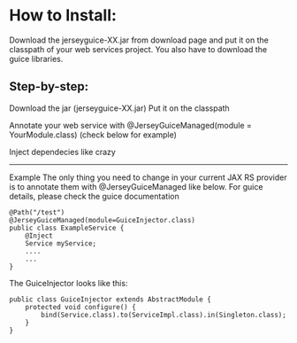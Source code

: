 # How to Install: #

Download the jerseyguice-XX.jar from download page and put it on the classpath of your web services project. You also have to download the guice libraries.

## Step-by-step: ##

Download the jar (jerseyguice-XX.jar) Put it on the classpath

Annotate your web service with @JerseyGuiceManaged(module = YourModule.class) (check below for example)

Inject dependecies like crazy


---


Example
The only thing you need to change in your current JAX RS provider is to annotate them with @JerseyGuiceManaged like below. For guice details, please check the guice documentation
```
@Path("/test")
@JerseyGuiceManaged(module=GuiceInjector.class)
public class ExampleService {
    @Inject
    Service myService;
    ....
    ...
}

```
The GuiceInjector looks like this:

```
public class GuiceInjector extends AbstractModule {
    protected void configure() {
        bind(Service.class).to(ServiceImpl.class).in(Singleton.class);
    }
}

```